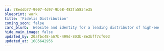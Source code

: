 ```yaml
---
id: 78eddb77-9007-4d97-9b68-482fa5834e35
blueprint: work
title: 'Fidelis Distribution'
coming_soon: false
card_blurb: 'Website and identity for a leading distributor of high-end musical brands'
hide_main_image: false
updated_by: 20afbc48-a67b-499d-803b-8e3bff7cf603
updated_at: 1685642956
---
```

